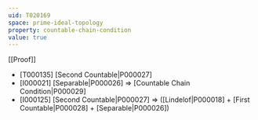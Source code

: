 ```yaml
---
uid: T020169
space: prime-ideal-topology
property: countable-chain-condition
value: true
---
```

[[Proof]]

* [T000135] [Second Countable|P000027]
* [I000021] [Separable|P000026] => [Countable Chain Condition|P000029]
* [I000125] [Second Countable|P000027] => ([Lindelof|P000018] + [First Countable|P000028] + [Separable|P000026])

